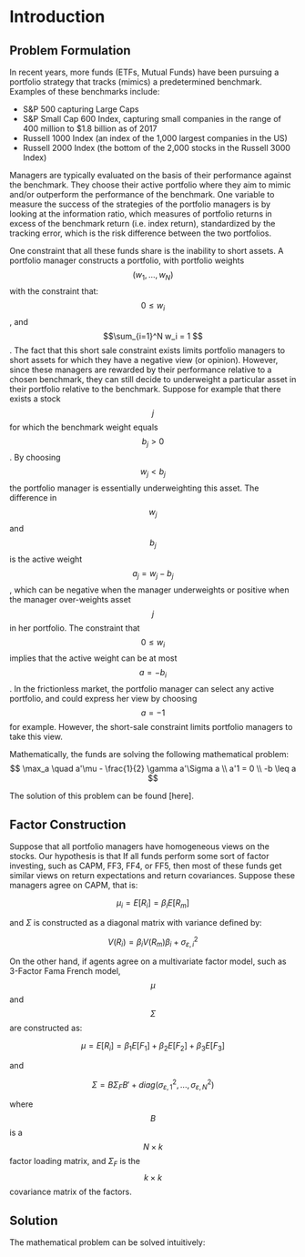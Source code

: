 # Introduction

## Problem Formulation 

In recent years, more funds (ETFs, Mutual Funds) have been pursuing a portfolio strategy that tracks (mimics) a predetermined benchmark. Examples of these benchmarks include:


- S&P 500 capturing Large Caps
- S&P Small Cap  600 Index, capturing small companies in the range of $400$ million to ​$1.8 billion as of 2017 
- Russell 1000 Index  (an index of the 1,000 largest companies in the US)
- Russell 2000 Index (the bottom of the 2,000 stocks in the Russell 3000 Index)

Managers are typically evaluated on the basis of their performance against the benchmark. They choose their active portfolio where they aim to mimic and/or outperform the performance of the benchmark. One variable to measure the success of the strategies of the portfolio managers is by looking at the information ratio, which measures of portfolio returns in excess of the benchmark return (i.e. index return), standardized by the tracking error, which is the risk difference between the two portfolios. 

One constraint that all these funds share is the inability to short assets. A portfolio manager constructs a portfolio, with portfolio weights $$(w_1, ..., w_N)$$ with the constraint that: $$ 0 \leq w_i$$, and $$\sum_{i=1}^N w_i = 1 $$ . The fact that this short sale constraint exists limits portfolio managers to short assets for which they have a negative view (or opinion). However, since these managers are rewarded by their performance relative to a chosen benchmark, they can still decide to underweight a particular asset in their portfolio relative to the benchmark. Suppose for example that there exists a stock $$j$$ for which the benchmark weight equals $$b_j > 0$$. By choosing $$w_j < b_j$$ the portfolio manager is essentially underweighting this asset. The difference in $$w_j$$ and $$b_j$$ is the active weight $$a_j = w_j - b_j$$, which can be negative when the manager underweights or positive when the manager over-weights asset $$j$$ in her portfolio. The constraint that $$0 \leq w_i$$ implies that the active weight can be at most $$a = -b_i$$ . In the frictionless market, the portfolio manager can select any active portfolio, and could express her view by choosing $$a = -1$$ for example. However, the short-sale constraint limits portfolio managers to take this view.

Mathematically, the funds are solving the following mathematical problem:
$$
\max_a \quad a'\mu - \frac{1}{2} \gamma a'\Sigma a \\
a'1  = 0 \\
 -b \leq a
$$

The solution of this problem can be found [here].



## Factor Construction

Suppose that all portfolio managers have homogeneous views on the stocks. Our hypothesis is that If all funds perform some sort of factor investing, such as CAPM, FF3, FF4, or FF5, then most of these funds get similar views on return expectations and return covariances. Suppose these managers agree on CAPM, that is:

$$ \mu_i = E[R_i] = \beta_i E[R_m] ​$$

and $\Sigma$ is constructed as a diagonal matrix with variance defined by:

$$V(R_i) = \beta_i V(R_m) \beta_i + \sigma^2_{\varepsilon,i}​$$

On the other hand, if agents agree on a multivariate factor model, such as 3-Factor Fama French model, $$\mu$$ and $$\Sigma$$ are constructed as:

$$\mu = E[R_i] = \beta_1 E[F_1] + \beta_2 E[F_2] + \beta_3 E[F_3]$$

and 

$$\Sigma = B \Sigma_F B' + diag(\sigma^2_{\varepsilon, 1}, ..., \sigma^2_{\varepsilon, N}) $$

where $$B$$ is a $$N \times k$$ factor loading matrix, and $\Sigma_F$ is the $$k \times k$$  covariance matrix of the factors.

## Solution

The mathematical problem can be solved intuitively:

